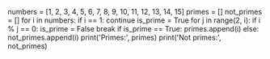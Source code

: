 numbers = [1, 2, 3, 4, 5, 6, 7, 8, 9, 10, 11, 12, 13, 14, 15]
primes = []
not_primes = []
for i in numbers:
    if i == 1:
        continue
    is_prime = True
    for j in range(2, i):
        if i % j == 0:
            is_prime = False
            break
    if is_prime == True:
        primes.append(i)
    else:
        not_primes.append(i)
print('Primes:', primes)
print('Not primes:', not_primes)
